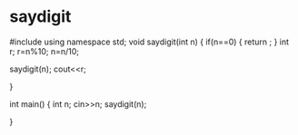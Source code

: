 # saydigit
#include<iostream>
using namespace std;
void  saydigit(int n)
{ if(n==0)
{
    return ;
}
int r;
r=n%10;
n=n/10;

 saydigit(n);
cout<<r;

}

int main()
{ int n;
cin>>n;
saydigit(n);






}





